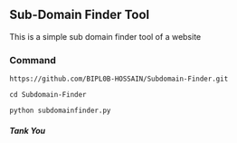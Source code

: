 <h2>Sub-Domain Finder Tool</h2>
<p>This is a simple sub domain finder tool of a website</p>
<h3>Command</h3>

```
https://github.com/BIPL0B-HOSSAIN/Subdomain-Finder.git
```
```
cd Subdomain-Finder
```
```
python subdomainfinder.py
```
<h5>Tank You</h5>
